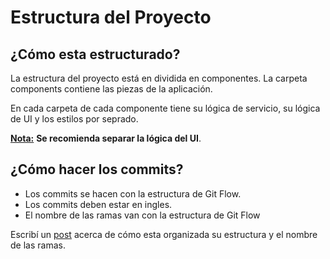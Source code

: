 # Estructura del Proyecto

## ¿Cómo esta estructurado?

La estructura del proyecto está en dividida en componentes. La carpeta components contiene las piezas de la aplicación.

En cada carpeta de cada componente tiene su lógica de servicio, su lógica de UI y los estilos por seprado.

<u>**Nota:**</u> **Se recomienda separar la lógica del UI**.

## ¿Cómo hacer los commits?

- Los commits se hacen con la estructura de Git Flow.
- Los commits deben estar en ingles.
- El nombre de las ramas van con la estructura de Git Flow

Escribí un [post](https://darkusphantomblog.wordpress.com/2021/04/22/como-escribir-commits/) acerca de cómo esta organizada su estructura y el nombre de las ramas.

